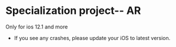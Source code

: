 # Specialization project-- AR
Only for ios 12.1 and more
 - If you see any crashes, please update your iOS to latest version. 
